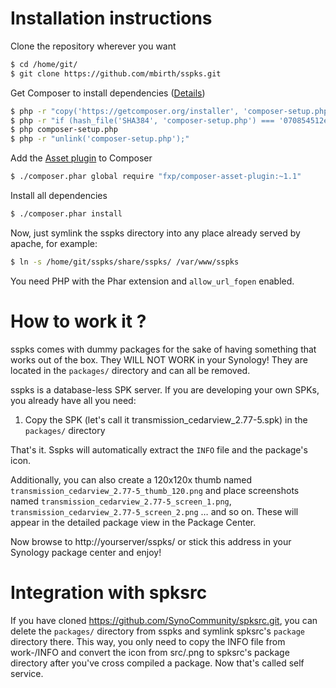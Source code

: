 Installation instructions
=========================

Clone the repository wherever you want

```sh
$ cd /home/git/
$ git clone https://github.com/mbirth/sspks.git
```

Get Composer to install dependencies ([Details](https://getcomposer.org/download/))

```sh
$ php -r "copy('https://getcomposer.org/installer', 'composer-setup.php');"
$ php -r "if (hash_file('SHA384', 'composer-setup.php') === '070854512ef404f16bac87071a6db9fd9721da1684cd4589b1196c3faf71b9a2682e2311b36a5079825e155ac7ce150d') { echo 'Installer verified'; } else { echo 'Installer corrupt'; unlink('composer-setup.php'); } echo PHP_EOL;"
$ php composer-setup.php
$ php -r "unlink('composer-setup.php');"
```

Add the [Asset plugin](https://github.com/francoispluchino/composer-asset-plugin) to Composer

```sh
$ ./composer.phar global require "fxp/composer-asset-plugin:~1.1"
```

Install all dependencies

```sh
$ ./composer.phar install
```

Now, just symlink the sspks directory into
any place already served by apache, for example:

```sh
$ ln -s /home/git/sspks/share/sspks/ /var/www/sspks
```

You need PHP with the Phar extension and `allow_url_fopen` enabled.


How to work it ?
================

sspks comes with dummy packages for the sake of having something
that works out of the box. They WILL NOT WORK in your Synology!
They are located in the `packages/` directory and can all be removed.

sspks is a database-less SPK server. If you are developing your own SPKs,
you already have all you need:

1. Copy the SPK (let's call it transmission_cedarview_2.77-5.spk)
   in the `packages/` directory

That's it. Sspks will automatically extract the `INFO` file and the package's
icon.

Additionally, you can also create a 120x120x thumb named
`transmission_cedarview_2.77-5_thumb_120.png` and place screenshots named
`transmission_cedarview_2.77-5_screen_1.png`, 
`transmission_cedarview_2.77-5_screen_2.png` … and so on. These will
appear in the detailed package view in the Package Center.

Now browse to http://yourserver/sspks/ or stick this address in your
Synology package center and enjoy!


Integration with spksrc
=======================

If you have cloned https://github.com/SynoCommunity/spksrc.git, you
can delete the `packages/` directory from sspks and symlink spksrc's 
`package` directory there. This way, you only need to copy the INFO file
from work-<arch>/INFO and convert the icon from src/<package-name>.png
to spksrc's package directory after you've cross compiled a package.
Now that's called self service.
